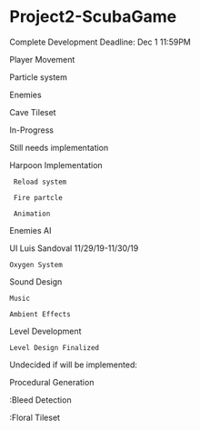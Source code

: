 # Project2-ScubaGame

Complete Development Deadline: Dec 1 11:59PM
  
  Player Movement
  
  Particle system
  
  Enemies
  
  Cave Tileset

In-Progress
  


Still needs implementation
 
 
  Harpoon Implementation
     
     Reload system
     
     Fire partcle
     
     Animation
  
  Enemies AI
 
  UI Luis Sandoval 11/29/19-11/30/19
    
    Oxygen System
  
  Sound Design
    
    Music
    
    Ambient Effects
    
  
  Level Development
    
    Level Design Finalized
    
    
    
 
Undecided if will be implemented:
  
  Procedural Generation
  
  :Bleed Detection
  
  :Floral Tileset
 
